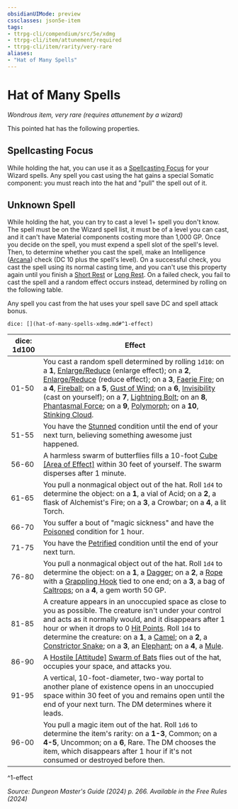 ```yaml
---
obsidianUIMode: preview
cssclasses: json5e-item
tags:
- ttrpg-cli/compendium/src/5e/xdmg
- ttrpg-cli/item/attunement/required
- ttrpg-cli/item/rarity/very-rare
aliases: 
- "Hat of Many Spells"
---
```

# Hat of Many Spells
*Wondrous item, very rare (requires attunement by a wizard)*  


This pointed hat has the following properties.

## Spellcasting Focus

While holding the hat, you can use it as a [Spellcasting Focus](spellcasting-focus-xphb.md) for your Wizard spells. Any spell you cast using the hat gains a special Somatic component: you must reach into the hat and "pull" the spell out of it.

## Unknown Spell

While holding the hat, you can try to cast a level 1+ spell you don't know. The spell must be on the Wizard spell list, it must be of a level you can cast, and it can't have Material components costing more than 1,000 GP. Once you decide on the spell, you must expend a spell slot of the spell's level. Then, to determine whether you cast the spell, make an Intelligence ([Arcana](skills.md#Arcana)) check (DC 10 plus the spell's level). On a successful check, you cast the spell using its normal casting time, and you can't use this property again until you finish a [Short Rest](short-rest-xphb.md) or [Long Rest](long-rest-xphb.md). On a failed check, you fail to cast the spell and a random effect occurs instead, determined by rolling on the following table.

Any spell you cast from the hat uses your spell save DC and spell attack bonus.

`dice: [](hat-of-many-spells-xdmg.md#^1-effect)`

| dice: 1d100 | Effect |
|-------------|--------|
| 01-50 | You cast a random spell determined by rolling `1d10`: on a **1**, [Enlarge/Reduce](enlarge-reduce-xphb.md) (enlarge effect); on a **2**, [Enlarge/Reduce](enlarge-reduce-xphb.md) (reduce effect); on a **3**, [Faerie Fire](/3-Compendium/CLI/spells/faerie-fire-xphb.md); on a **4**, [Fireball](fireball-xphb.md); on a **5**, [Gust of Wind](gust-of-wind-xphb.md); on a **6**, [Invisibility](invisibility-xphb.md) (cast on yourself); on a **7**, [Lightning Bolt](lightning-bolt-xphb.md); on an **8**, [Phantasmal Force](phantasmal-force-xphb.md); on a **9**, [Polymorph](polymorph-xphb.md); on a **10**, [Stinking Cloud](stinking-cloud-xphb.md). |
| 51-55 | You have the [Stunned](conditions.md#Stunned) condition until the end of your next turn, believing something awesome just happened. |
| 56-60 | A harmless swarm of butterflies fills a 10-foot [Cube [Area of Effect]](cube-area-of-effect-xphb.md) within 30 feet of yourself. The swarm disperses after 1 minute. |
| 61-65 | You pull a nonmagical object out of the hat. Roll `1d4` to determine the object: on a **1**, a vial of Acid; on a **2**, a flask of Alchemist's Fire; on a **3**, a Crowbar; on a **4**, a lit Torch. |
| 66-70 | You suffer a bout of "magic sickness" and have the [Poisoned](conditions.md#Poisoned) condition for 1 hour. |
| 71-75 | You have the [Petrified](conditions.md#Petrified) condition until the end of your next turn. |
| 76-80 | You pull a nonmagical object out of the hat. Roll `1d4` to determine the object: on a **1**, a [Dagger](dagger-xphb.md); on a **2**, a [Rope](rope-xphb.md) with a [Grappling Hook](grappling-hook-xphb.md) tied to one end; on a **3**, a bag of [Caltrops](caltrops-xphb.md); on a **4**, a gem worth 50 GP. |
| 81-85 | A creature appears in an unoccupied space as close to you as possible. The creature isn't under your control and acts as it normally would, and it disappears after 1 hour or when it drops to 0 [Hit Points](hit-points-xphb.md). Roll `1d4` to determine the creature: on a **1**, a [Camel](3-Compendium/CLI/bestiary/beast/camel-xphb.md); on a **2**, a [Constrictor Snake](constrictor-snake-xphb.md); on a **3**, an [Elephant](3-Compendium/CLI/bestiary/beast/elephant-xphb.md); on a **4**, a [Mule](3-Compendium/CLI/bestiary/beast/mule-xphb.md). |
| 86-90 | A [Hostile [Attitude]](hostile-attitude-xphb.md) [Swarm of Bats](swarm-of-bats-xmm.md) flies out of the hat, occupies your space, and attacks you. |
| 91-95 | A vertical, 10-foot-diameter, two-way portal to another plane of existence opens in an unoccupied space within 30 feet of you and remains open until the end of your next turn. The DM determines where it leads. |
| 96-00 | You pull a magic item out of the hat. Roll `1d6` to determine the item's rarity: on a **1-3**, Common; on a **4-5**, Uncommon; on a **6**, Rare. The DM chooses the item, which disappears after 1 hour if it's not consumed or destroyed before then. |
^1-effect

*Source: Dungeon Master's Guide (2024) p. 266. Available in the Free Rules (2024)*